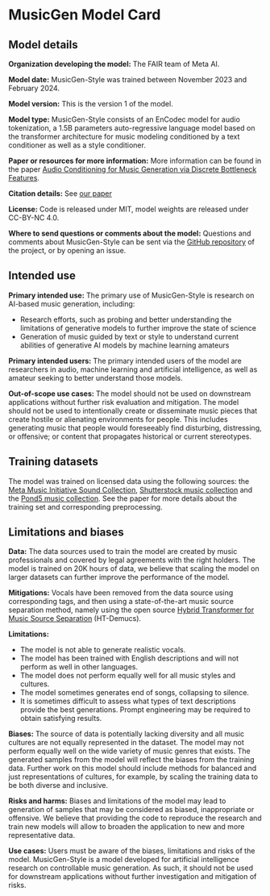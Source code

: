 # MusicGen Model Card

## Model details

**Organization developing the model:** The FAIR team of Meta AI.

**Model date:** MusicGen-Style was trained between November 2023 and February 2024.

**Model version:** This is the version 1 of the model.

**Model type:** MusicGen-Style consists of an EnCodec model for audio tokenization, a 1.5B parameters auto-regressive language model based on the transformer architecture for music modeling conditioned by a text conditioner as well as a style conditioner.

**Paper or resources for more information:** More information can be found in the paper [Audio Conditioning for Music Generation via Discrete Bottleneck Features][arxiv].

**Citation details:** See [our paper][arxiv]

**License:** Code is released under MIT, model weights are released under CC-BY-NC 4.0.

**Where to send questions or comments about the model:** Questions and comments about MusicGen-Style can be sent via the [GitHub repository](https://github.com/facebookresearch/audiocraft) of the project, or by opening an issue.

## Intended use
**Primary intended use:** The primary use of MusicGen-Style is research on AI-based music generation, including:

- Research efforts, such as probing and better understanding the limitations of generative models to further improve the state of science
- Generation of music guided by text or style to understand current abilities of generative AI models by machine learning amateurs

**Primary intended users:** The primary intended users of the model are researchers in audio, machine learning and artificial intelligence, as well as amateur seeking to better understand those models.

**Out-of-scope use cases:** The model should not be used on downstream applications without further risk evaluation and mitigation. The model should not be used to intentionally create or disseminate music pieces that create hostile or alienating environments for people. This includes generating music that people would foreseeably find disturbing, distressing, or offensive; or content that propagates historical or current stereotypes.

## Training datasets

The model was trained on licensed data using the following sources: the [Meta Music Initiative Sound Collection](https://www.fb.com/sound),  [Shutterstock music collection](https://www.shutterstock.com/music) and the [Pond5 music collection](https://www.pond5.com/). See the paper for more details about the training set and corresponding preprocessing.


## Limitations and biases

**Data:** The data sources used to train the model are created by music professionals and covered by legal agreements with the right holders. The model is trained on 20K hours of data, we believe that scaling the model on larger datasets can further improve the performance of the model.

**Mitigations:** Vocals have been removed from the data source using corresponding tags, and then using a state-of-the-art music source separation method, namely using the open source [Hybrid Transformer for Music Source Separation](https://github.com/facebookresearch/demucs) (HT-Demucs).

**Limitations:**

- The model is not able to generate realistic vocals.
- The model has been trained with English descriptions and will not perform as well in other languages.
- The model does not perform equally well for all music styles and cultures.
- The model sometimes generates end of songs, collapsing to silence.
- It is sometimes difficult to assess what types of text descriptions provide the best generations. Prompt engineering may be required to obtain satisfying results.

**Biases:** The source of data is potentially lacking diversity and all music cultures are not equally represented in the dataset. The model may not perform equally well on the wide variety of music genres that exists. The generated samples from the model will reflect the biases from the training data. Further work on this model should include methods for balanced and just representations of cultures, for example, by scaling the training data to be both diverse and inclusive.

**Risks and harms:** Biases and limitations of the model may lead to generation of samples that may be considered as biased, inappropriate or offensive. We believe that providing the code to reproduce the research and train new models will allow to broaden the application to new and more representative data.

**Use cases:** Users must be aware of the biases, limitations and risks of the model. MusicGen-Style is a model developed for artificial intelligence research on controllable music generation. As such, it should not be used for downstream applications without further investigation and mitigation of risks.



[arxiv]: https://arxiv.org/abs/2407.12563
